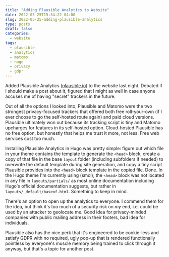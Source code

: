 ```yaml
---
title: "Adding Plausible Analytics to Website"
date: 2022-05-25T15:34:22-04:00
slug: 2022-05-25-adding-plausible-analytics
type: posts
draft: false
categories:
  - website
tags:
  - plausible
  - analytics
  - matomo
  - hugo
  - privacy
  - gdpr
---
```


Added Plausible Analytics ([plausible.io](https://plausible.io)) to the website
last night.  Debated if I should make a post about it, figured that I might as
well in case anyone accuses me of having "secret" trackers in the future.

Out of all the options I looked into, Plausible and Matomo were the two strongest
privacy-focused trackers that offered both free roll-your-own (if I ever choose
to go the self-hosted route again) and paid cloud versions.  Plausible ultimately
won out because its tracking script is tiny and Matomo upcharges for features in
its self-hosted option.  Cloud-hosted Plausible has no free option, but honestly
that helps me trust it more, not less.  Free web services cost too much.

Installing Plausible Analytics in Hugo was pretty simple:  figure out which file
in your theme contains the template to generate the `<head>` block, create a
copy of that file in the base `layout` folder (including subfolders if needed)
to overwrite the default template during site generation, and copy a tiny script
Plausible provides into the `<head>` block template in the copied file.  Done.
In the Hugo theme I'm currently using (smol), the `<head>` block was not located
in any file in `layouts/partials/` as most online documentation including Hugo's
official documentation suggests, but rather in `layouts/_default/baseof.html`.
Something to keep in mind.

There's an option to open up the analytics to everyone.  I commend them for the
idea, but think it's too much of a security risk on *my* end, i.e. could be used
by an attacker to geolocate me.  Good idea for privacy-minded companies with
public mailing address in their footers, bad idea for individuals.

Plausible also has the nice perk that it's engineered to be cookie-less and
satisfy GDPR with no required, ugly pop-up that is rendered functionally
pointless by everyone's muscle memory being trained to click through it anyway,
but that's a topic for another post.
